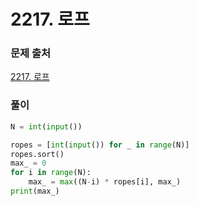 # 2217. 로프


### 문제 출처
[2217. 로프](https://www.acmicpc.net/problem/2217)


### 풀이
```python
N = int(input())

ropes = [int(input()) for _ in range(N)]
ropes.sort()
max_ = 0
for i in range(N):
    max_ = max((N-i) * ropes[i], max_)
print(max_)

```

